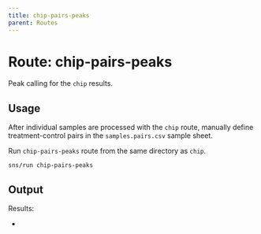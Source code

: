 ```yaml
---
title: chip-pairs-peaks
parent: Routes
---
```


# Route: chip-pairs-peaks

Peak calling for the `chip` results.

## Usage

After individual samples are processed with the `chip` route,
manually define treatment-control pairs in the `samples.pairs.csv` sample sheet.

Run `chip-pairs-peaks` route from the same directory as `chip`.

```
sns/run chip-pairs-peaks
```

## Output

Results:

*
